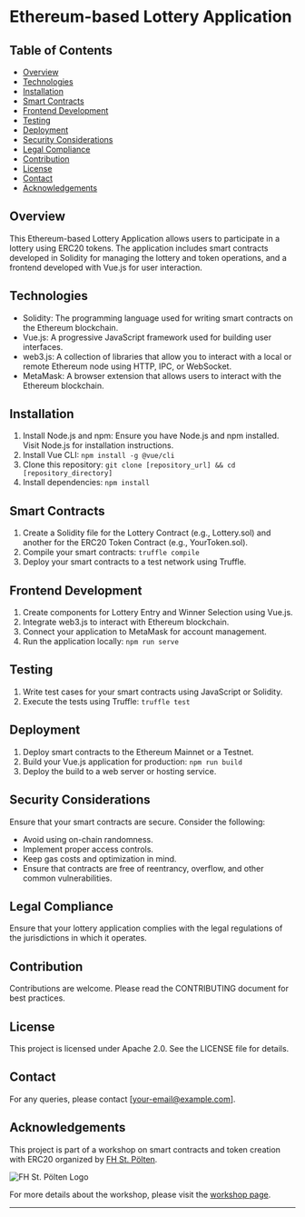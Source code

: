 # Ethereum-based Lottery Application

## Table of Contents

- [Overview](#overview)
- [Technologies](#technologies)
- [Installation](#installation)
- [Smart Contracts](#smart-contracts)
- [Frontend Development](#frontend-development)
- [Testing](#testing)
- [Deployment](#deployment)
- [Security Considerations](#security-considerations)
- [Legal Compliance](#legal-compliance)
- [Contribution](#contribution)
- [License](#license)
- [Contact](#contact)
- [Acknowledgements](#acknowledgements)

## Overview

This Ethereum-based Lottery Application allows users to participate in a lottery using ERC20 tokens. The application includes smart contracts developed in Solidity for managing the lottery and token operations, and a frontend developed with Vue.js for user interaction.

## Technologies

- Solidity: The programming language used for writing smart contracts on the Ethereum blockchain.
- Vue.js: A progressive JavaScript framework used for building user interfaces.
- web3.js: A collection of libraries that allow you to interact with a local or remote Ethereum node using HTTP, IPC, or WebSocket.
- MetaMask: A browser extension that allows users to interact with the Ethereum blockchain.

## Installation

1. Install Node.js and npm: Ensure you have Node.js and npm installed. Visit Node.js for installation instructions.
2. Install Vue CLI: `npm install -g @vue/cli`
3. Clone this repository: `git clone [repository_url] && cd [repository_directory]`
4. Install dependencies: `npm install`

## Smart Contracts

1. Create a Solidity file for the Lottery Contract (e.g., Lottery.sol) and another for the ERC20 Token Contract (e.g., YourToken.sol).
2. Compile your smart contracts: `truffle compile`
3. Deploy your smart contracts to a test network using Truffle.

## Frontend Development

1. Create components for Lottery Entry and Winner Selection using Vue.js.
2. Integrate web3.js to interact with Ethereum blockchain.
3. Connect your application to MetaMask for account management.
4. Run the application locally: `npm run serve`

## Testing

1. Write test cases for your smart contracts using JavaScript or Solidity.
2. Execute the tests using Truffle: `truffle test`

## Deployment

1. Deploy smart contracts to the Ethereum Mainnet or a Testnet.
2. Build your Vue.js application for production: `npm run build`
3. Deploy the build to a web server or hosting service.

## Security Considerations

Ensure that your smart contracts are secure. Consider the following:

- Avoid using on-chain randomness.
- Implement proper access controls.
- Keep gas costs and optimization in mind.
- Ensure that contracts are free of reentrancy, overflow, and other common vulnerabilities.

## Legal Compliance

Ensure that your lottery application complies with the legal regulations of the jurisdictions in which it operates.

## Contribution

Contributions are welcome. Please read the CONTRIBUTING document for best practices.

## License

This project is licensed under Apache 2.0. See the LICENSE file for details.

## Contact

For any queries, please contact [your-email@example.com].

## Acknowledgements

This project is part of a workshop on smart contracts and token creation with ERC20 organized by [FH St. Pölten](https://www.fhstp.ac.at/). 

![FH St. Pölten Logo](https://www.fhstp.ac.at/de/mediathek/bilder/ueber-uns/presse/fh-logo.jpg)

For more details about the workshop, please visit the [workshop page](https://creativemediasummer.fhstp.ac.at/workshops/smart-contracts-token-creation-with-erc20).

---




